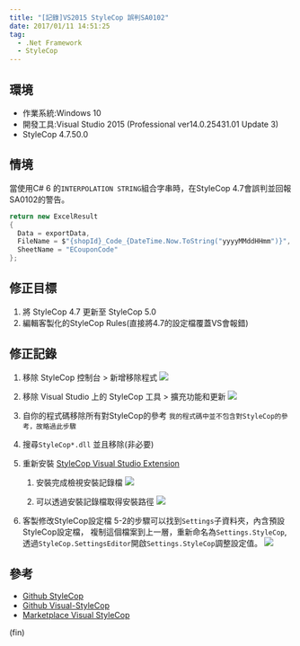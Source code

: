 ```yaml
---
title: "[記錄]VS2015 StyleCop 誤判SA0102"
date: 2017/01/11 14:51:25
tag:
  - .Net Framework
  - StyleCop
---
```

## 環境

- 作業系統:Windows 10
- 開發工具:Visual Studio 2015 (Professional ver14.0.25431.01 Update 3)
- StyleCop 4.7.50.0

## 情境

當使用C# 6 的`INTERPOLATION STRING`組合字串時，在StyleCop 4.7會誤判並回報SA0102的警告。

```csharp
return new ExcelResult
{
  Data = exportData,
  FileName = $"{shopId}_Code_{DateTime.Now.ToString("yyyyMMddHHmm")}",
  SheetName = "ECouponCode"
};
```

## 修正目標

1. 將 StyleCop 4.7 更新至 StyleCop 5.0
2. 編輯客製化的StyleCop Rules(直接將4.7的設定檔覆蓋VS會報錯)

## 修正記錄
1. 移除 StyleCop 
控制台 > 新增移除程式
![](https://i.imgur.com/PCYZxIK.png)

2. 移除 Visual Studio 上的 StyleCop 
工具 > 擴充功能和更新
![](https://i.imgur.com/1HdVoko.png)

3. 自你的程式碼移除所有對StyleCop的參考 
`我的程式碼中並不包含對StyleCop的參考，故略過此步驟`

4. 搜尋`StyleCop*.dll` 並且移除(非必要)

5. 重新安裝 [StyleCop Visual Studio Extension](https://marketplace.visualstudio.com/items?itemName=ChristopheHEISER.VisualStyleCop)
	1.  安裝完成檢視安裝記錄檔
![](https://i.imgur.com/Kny5aU9.png)

	2.  可以透過安裝記錄檔取得安裝路徑
![](https://i.imgur.com/edSDREN.png)


6. 客製修改StyleCop設定檔
	5-2的步驟可以找到`Settings`子資料夾，內含預設StyleCop設定檔， 
	複制這個檔案到上一層，重新命名為`Settings.StyleCop`,
	透過`StyleCop.SettingsEditor`開啟`Settings.StyleCop`調整設定值。
	![](https://i.imgur.com/DJjoEYJ.gif)


## 參考
- [Github StyleCop](https://github.com/StyleCop)
- [Github Visual-StyleCop](https://github.com/Visual-Stylecop/Visual-StyleCop/wiki)
- [Marketplace Visual StyleCop ](https://marketplace.visualstudio.com/items?itemName=ChristopheHEISER.VisualStyleCop)

(fin)

